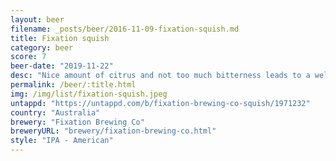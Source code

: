 ```yaml
---
layout: beer
filename: _posts/beer/2016-11-09-fixation-squish.md
title: Fixation squish
category: beer
score: 7
beer-date: "2019-11-22"
desc: "Nice amount of citrus and not too much bitterness leads to a well rounded pale"
permalink: /beer/:title.html
img: /img/list/fixation-squish.jpeg
untappd: "https://untappd.com/b/fixation-brewing-co-squish/1971232"
country: "Australia"
brewery: "Fixation Brewing Co"
breweryURL: "brewery/fixation-brewing-co.html"
style: "IPA - American"
---
```

